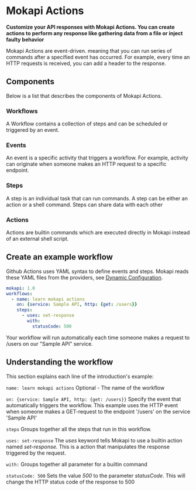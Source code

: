 # Mokapi Actions

**Customize your API responses with Mokapi Actions. You can create actions to perform any
response like gathering data from a file or inject faulty behavior**

Mokapi Actions are event-driven. meaning that you can run series of commands after a 
specified event has occurred. For example, every time an HTTP requests is received, you can
add a header to the response.

## Components

Below is a list that describes the components of Mokapi Actions.

### Workflows
A Workflow contains a collection of steps and can be scheduled or triggered by an event.

### Events
An event is a specific activity that triggers a workflow. For example, activity can originate
when someone makes an HTTP request to a specific endpoint.

### Steps
A step is an individual task that can run commands. A step can be either an action or a shell
command. Steps can share data with each other

### Actions
Actions are builtin commands which are executed directly in Mokapi instead of an external
shell script.

## Create an example workflow
Github Actions uses YAML syntax to define events and steps. Mokapi reads these YAML files
from the providers, see [Dynamic Configuration](../config.md).

```yaml
mokapi: 1.0
workflows:
  - name: learn mokapi actions
    on: {service: Sample API, http: {get: /users}}
    steps:
      - uses: set-response
        with:
          statusCode: 500
```

Your workflow will run automatically each time someone makes a request to /users on
 our "Sample API" service.

## Understanding the workflow
This section explains each line of the introduction's example:

`name: learn mokapi actions` 
Optional - The name of the workflow

`on: {service: Sample API, http: {get: /users}}`
Specify the event that automatically triggers the workflow. This example uses the HTTP
event when someone makes a GET-request to the endpoint '/users' on the service 'Sample API'

`steps`
Groups together all the steps that run in this workflow.

`uses: set-response`
The *uses* keyword tells Mokapi to use a builtin action named *set-response*. This is a action
that manipulates the response triggered by the request.

`with:`
Groups together all parameter for a builtin command

`statusCode: 500`
Sets the value *500* to the parameter *statusCode*. This will change the HTTP status code of
the response to 500